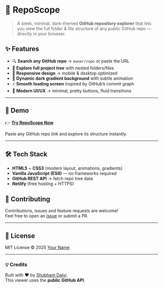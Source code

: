 # 📂 RepoScope

> A sleek, minimal, dark-themed **GitHub repository explorer** that lets you view the full folder & file structure of any public GitHub repo — directly in your browser.




## ✨ Features

- 🔍 **Search any GitHub repo** → `owner/repo` or paste the URL  
- 🌳 **Explore full project tree** with nested folders/files  
- 📱 **Responsive design** → mobile & desktop optimized  
- 🌌 **Dynamic dark gradient background** with subtle animation  
- ⚡ **Smooth loading screen** inspired by GitHub’s commit graph  
- 🎨 **Modern UI/UX** → minimal, pretty buttons, fluid transitions  

---

## 🚀 Demo

👉 [**Try RepoScope Now**](https://reposcopex.netlify.app/)

Paste any GitHub repo link and explore its structure instantly.

---

## 🛠️ Tech Stack

- **HTML5** + **CSS3** (modern layout, animations, gradients)  
- **Vanilla JavaScript (ES6)** — no frameworks required  
- **GitHub REST API** → fetch repo tree data  
- **Netlify** (free hosting + HTTPS)  



## 🤝 Contributing

Contributions, issues and feature requests are welcome!  
Feel free to open an [issue](https://github.com/shubhmdalvi/reposcope/issues) or submit a PR.

---

## 📜 License

MIT License © 2025 [Your Name](https://github.com/shubhmdalvi)

---

### 💡 Credits

Built with ❤️ by [Shubham Dalvi](https://github.com/shubhmdalvi).  
This viewer uses the **public GitHub API**.  

